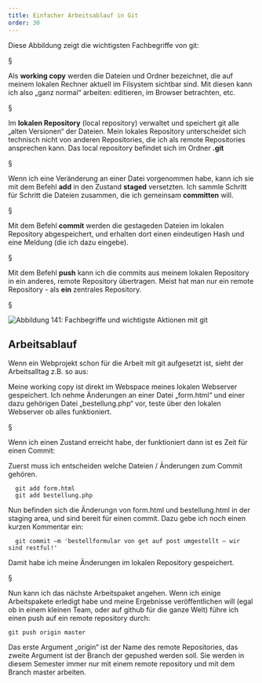 ```yaml
---
title: Einfacher Arbeitsablauf in Git
order: 30
---
```


Diese Abbildung zeigt die wichtigsten Fachbegriffe von git:

§

Als **working copy** werden die Dateien und Ordner bezeichnet, die auf meinem lokalen Rechner aktuell im Filsystem sichtbar sind. Mit diesen kann ich also „ganz normal“ arbeiten: editieren, im Browser betrachten, etc.

§

Im **lokalen Repository** (local repository) verwaltet und speichert git alle „alten Versionen“ der Dateien. Mein lokales Repository unterscheidet sich technisch nicht von anderen Repositories, die ich als remote Repositories ansprechen kann.
Das local repository befindet sich im Ordner **.git**

§

Wenn ich eine Veränderung an einer Datei vorgenommen habe, kann ich sie
mit dem Befehl **add** in den Zustand **staged** versetzten. Ich sammle Schritt
für Schritt die Dateien zusammen, die ich gemeinsam **committen** will.

§

Mit dem Befehl **commit** werden die gestageden Dateien im lokalen Repository
abgespeichert, und erhalten dort einen eindeutigen Hash und eine Meldung (die
ich dazu eingebe).

§

Mit dem Befehl **push** kann ich die commits aus meinem lokalen Repository
in ein anderes, remote Repository übertragen. Meist hat man nur ein remote
Repository - als **ein** zentrales Repository.

§

![Abbildung 141: Fachbegriffe und wichtigste Aktionen mit git](/images/image356.png)

## Arbeitsablauf

Wenn ein Webprojekt schon für die Arbeit mit git aufgesetzt ist, sieht der Arbeitsalltag z.B. so aus:

Meine working copy ist direkt im Webspace meines lokalen Webserver gespeichert. Ich nehme Änderungen an einer Datei „form.html“ und einer dazu gehörigen Datei „bestellung.php“ vor, teste über den lokalen Webserver ob alles funktioniert.

§

Wenn ich einen Zustand erreicht habe, der funktioniert dann ist es Zeit für einen Commit:

Zuerst muss ich entscheiden welche Dateien / Änderungen zum Commit gehören.

      git add form.html
      git add bestellung.php

Nun befinden sich die Änderungn von form.html und bestellung.html in der staging area, und sind bereit für einen commit. Dazu gebe ich noch einen kurzen Kommentar ein:

      git commit –m 'bestellformular von get auf post umgestellt – wir sind restful!'

Damit habe ich meine Änderungen im lokalen Repository gespeichert.

§

Nun kann ich das nächste Arbeitspaket angehen. Wenn ich einige Arbeitspakete erledigt habe und meine Ergebnisse veröffentlichen will (egal ob in einem kleinen Team, oder auf github für die ganze Welt) führe ich einen push auf ein remote repository durch:

    git push origin master

Das erste Argument „origin“ ist der Name des remote Repositories, das zweite Argument ist der Branch der gepushed werden soll. Sie werden in diesem Semester immer nur mit einem remote repository und mit dem Branch master arbeiten.
